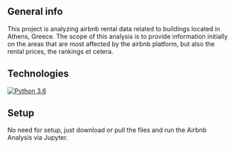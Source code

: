 ## General info
This project is analyzing airbnb rental data related to buildings located in Athens, Greece. The scope of this analysis is to provide information initially on the areas that are most affected by the airbnb platform, but also the rental prices, the rankings et cetera. 
	
## Technologies
[![Python 3.6](https://img.shields.io/badge/python-3.6-blue.svg)](https://www.python.org/downloads/release/python-360/)

## Setup
No need for setup, just download or pull the files and run the Airbnb Analysis via Jupyter.
